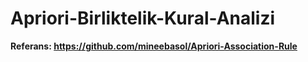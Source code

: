 # Apriori-Birliktelik-Kural-Analizi

**Referans: https://github.com/mineebasol/Apriori-Association-Rule**
